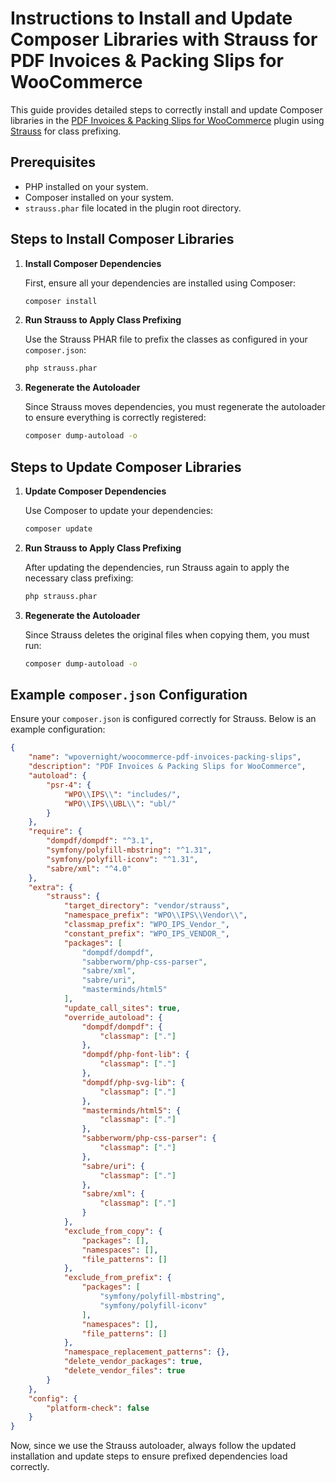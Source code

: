 # Instructions to Install and Update Composer Libraries with Strauss for PDF Invoices & Packing Slips for WooCommerce

This guide provides detailed steps to correctly install and update Composer libraries in the [PDF Invoices & Packing Slips for WooCommerce](https://github.com/wpovernight/woocommerce-pdf-invoices-packing-slips) plugin using [Strauss](https://github.com/BrianHenryIE/strauss) for class prefixing.

## Prerequisites

- PHP installed on your system.
- Composer installed on your system.
- `strauss.phar` file located in the plugin root directory.

## Steps to Install Composer Libraries

1. **Install Composer Dependencies**

   First, ensure all your dependencies are installed using Composer:

   ```sh
   composer install
   ```

2. **Run Strauss to Apply Class Prefixing**

   Use the Strauss PHAR file to prefix the classes as configured in your `composer.json`:

   ```sh
   php strauss.phar
   ```

3. **Regenerate the Autoloader**

   Since Strauss moves dependencies, you must regenerate the autoloader to ensure everything is correctly registered:

   ```sh
   composer dump-autoload -o
   ```

## Steps to Update Composer Libraries

1. **Update Composer Dependencies**

   Use Composer to update your dependencies:

   ```sh
   composer update
   ```

2. **Run Strauss to Apply Class Prefixing**

   After updating the dependencies, run Strauss again to apply the necessary class prefixing:

   ```sh
   php strauss.phar
   ```

3. **Regenerate the Autoloader**

   Since Strauss deletes the original files when copying them, you must run:

   ```sh
   composer dump-autoload -o
   ```

## Example `composer.json` Configuration

Ensure your `composer.json` is configured correctly for Strauss. Below is an example configuration:

```json
{
	"name": "wpovernight/woocommerce-pdf-invoices-packing-slips",
	"description": "PDF Invoices & Packing Slips for WooCommerce",
	"autoload": {
		"psr-4": {
			"WPO\\IPS\\": "includes/",
			"WPO\\IPS\\UBL\\": "ubl/"
		}
	},
	"require": {
		"dompdf/dompdf": "^3.1",
		"symfony/polyfill-mbstring": "^1.31",
		"symfony/polyfill-iconv": "^1.31",
		"sabre/xml": "^4.0"
	},
	"extra": {
		"strauss": {
			"target_directory": "vendor/strauss",
			"namespace_prefix": "WPO\\IPS\\Vendor\\",
			"classmap_prefix": "WPO_IPS_Vendor_",
			"constant_prefix": "WPO_IPS_VENDOR_",
			"packages": [
				"dompdf/dompdf",
				"sabberworm/php-css-parser",
				"sabre/xml",
				"sabre/uri",
				"masterminds/html5"
			],
			"update_call_sites": true,
			"override_autoload": {
				"dompdf/dompdf": {
					"classmap": ["."]
				},
				"dompdf/php-font-lib": {
					"classmap": ["."]
				},
				"dompdf/php-svg-lib": {
					"classmap": ["."]
				},
				"masterminds/html5": {
					"classmap": ["."]
				},
				"sabberworm/php-css-parser": {
					"classmap": ["."]
				},
				"sabre/uri": {
					"classmap": ["."]
				},
				"sabre/xml": {
					"classmap": ["."]
				}
			},
			"exclude_from_copy": {
				"packages": [],
				"namespaces": [],
				"file_patterns": []
			},
			"exclude_from_prefix": {
				"packages": [
					"symfony/polyfill-mbstring",
					"symfony/polyfill-iconv"
				],
				"namespaces": [],
				"file_patterns": []
			},
			"namespace_replacement_patterns": {},
			"delete_vendor_packages": true,
			"delete_vendor_files": true
		}
	},
	"config": {
		"platform-check": false
	}
}
```

Now, since we use the Strauss autoloader, always follow the updated installation and update steps to ensure prefixed dependencies load correctly.

